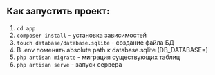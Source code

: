 ## Как запустить проект:

1. `cd app`
2. `composer install` - установка зависимостей
3. `touch database/database.sqlite` - создание файла БД
4. В .env поменять absolute path к database.sqlite (DB_DATABASE=)
5. `php artisan migrate` - миграция существующих таблиц
6. `php artisan serve` - запуск сервера

